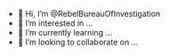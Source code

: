 - 👋 Hi, I’m @RebelBureauOfInvestigation
- 👀 I’m interested in ...
- 🌱 I’m currently learning ...
- 💞️ I’m looking to collaborate on ...

<!---
RebelBureauOfInvestigation/RebelBureauOfInvestigation is a ✨ special ✨ repository because its `README.md` (this file) appears on your GitHub profile.
You can click the Preview link to take a look at your changes.
--->
